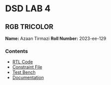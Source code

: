 # DSD LAB 4

## RGB TRICOLOR  
**Name:** Azaan Tirmazi 
**Roll Number:** 2023-ee-129

### Contents
- [RTL Code](https://github.com/azaant110/DSD_2023EE129/blob/main/LAB%204/RTL/rgb.sv)  
- [Constraint File](https://github.com/azaant110/DSD_2023EE129/blob/main/LAB%204/CONSTRAINT%20FILE/rgbconst.xdc)  
- [Test Bench](https://github.com/azaant110/DSD_2023EE129/blob/main/LAB%204/TEST%20BENCH/rgbtb.sv) 
- [Documentation](https://github.com/azaant110/DSD_2023EE129/tree/main/LAB%204/DOCS)
